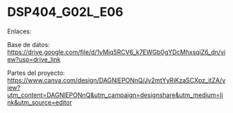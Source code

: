 # DSP404_G02L_E06
Enlaces:

Base de datos: https://drive.google.com/file/d/1vMiq5RCV6_k7EWGb0gYDcMhxsqiZ6_dn/view?usp=drive_link

Partes del proyecto: https://www.canva.com/design/DAGNlEPONnQ/Jv2mtYyRiKzaSCXpz_itZA/view?utm_content=DAGNlEPONnQ&utm_campaign=designshare&utm_medium=link&utm_source=editor
